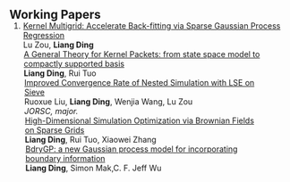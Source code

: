 <h2 id="publications" style="margin: 2px 0px -15px;">Working Papers</h2>

<div class="publications">
<ol class="bibliography">

<li>
<div class="pub-row">

<div class="col-sm-9" style="position: relative;padding-right: 15px;padding-left:1px;">
    <div class="title"><a href="https://arxiv.org/pdf/2403.13300.pdf">Kernel Multigrid: Accelerate Back-fitting via Sparse Gaussian Process Regression </a></div>
     <div class="author"> Lu Zou, <strong>Liang Ding</strong></div>

<div class="col-sm-9" style="position: relative;padding-right: 15px;padding-left:1px;">
    <div class="title"><a href="https://arxiv.org/pdf/2402.04022.pdf">A General Theory for Kernel Packets: from state space model to 
 compactly supported basis </a></div>
    <div class="author"> <strong>Liang Ding</strong>, Rui Tuo</div>
  

<div class="col-sm-9" style="position: relative;padding-right: 15px;padding-left:1px;">
    <div class="title"><a href="https://arxiv.org/pdf/2310.11756"> Improved Convergence Rate of Nested Simulation with LSE on Sieve</a></div>
    <div class="author"> Ruoxue Liu, <strong>Liang Ding</strong>, Wenjia Wang, Lu Zou</div>
     <div class="periodical"><em>JORSC, major.</em></div>

<div class="col-sm-9" style="position: relative;padding-right: 15px;padding-left:1px;">
    <div class="title"><a href="https://arxiv.org/abs/2107.08595">High-Dimensional Simulation Optimization via Brownian Fields on Sparse Grids</a></div>
    <div class="author"><strong>Liang Ding</strong>, Rui Tuo,  Xiaowei Zhang</div>
   


<div class="col-sm-9" style="position: relative;padding-right: 15px;padding-left:1px;">
    <div class="title"><a href="https://arxiv.org/abs/1908.08868">BdryGP: a new Gaussian process model for incorporating boundary information</a></div>
    <div class="author"><strong>Liang Ding</strong>, Simon Mak,C. F. Jeff Wu</div>

    





  </div>
   </div>
</div>
  </div>
</div>
</div>
</li>
  
<br>

</ol>
</div>
